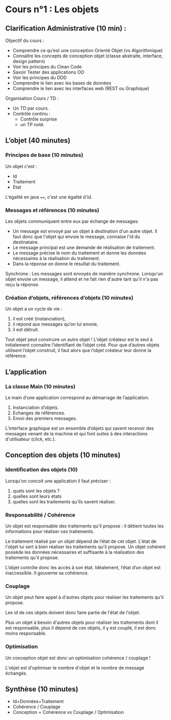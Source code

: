 # Cours n°1 : Les objets

## Clarification Administrative (10 min) :

Objectif du cours : 
* Comprendre ce qu’est une conception Orienté Objet (vs Algorithmique)
* Connaître les concepts de conception objet (classe abstraite, interface, design pattern)
* Voir les principes du Clean Code
* Savoir Tester des applications OO
* Voir les principes du DDD
* Comprendre le lien avec les bases de données
* Comprendre le lien avec les interfaces web (REST ou Graphique)

Organisation Cours / TD : 
* Un TD par cours.
* Contrôle continu : 
  * Contrôle surprise 
  * un TP noté.


## L’objet (40 minutes)

### Principes de base (10 minutes)

Un objet c'est :
* Id 
* Traitement 
* Etat

L'égalité en java `==`, c'est une égalité d'id.

### Messages et références (10 minutes)

Les objets communiquent entre eux par échange de messages:
* Un message est envoyé par un objet à destination d'un autre objet. Il faut donc que l'objet qui envoie le message, connaise l'id du destinataire.
* Le message principal est une demande de réalisation de traitement.
* Le message précise le nom du traitement et donne les données nécessaires à la réalisation du traitement.
* Dans la réponse on donne le résultat du traitement.

Synchrone : Les messages sont envoyés de manière synchrone. Lorsqu'un objet envoie un message, il attend et ne fait rien d'autre tant qu'il n'a pas reçu la réponse.

### Création d’objets, références d’objets (10 minutes)
Un objet a un cycle de vie : 
1. il est créé (instanciation), 
2. il répond aux messages qu’on lui envoie,
3. il est détruit. 

Tout objet peut construire un autre objet ! 
L’objet créateur est le seul à initialement connaitre l’identifiant de l’objet créé.
Pour que d’autres objets utilisent l’objet construit, il faut alors que l’objet créateur leur donne la référence.

## L’application

### La classe Main (10 minutes)
Le main d’une application correspond au démarrage de l’application.
1. Instanciation d’objets. 
2. Echanges de références. 
3. Envoi des premiers messages.

L’interface graphique est un ensemble d’objets qui savent recevoir des messages venant de la machine et qui font suites à des interactions d'utilisateur (click, etc.).

## Conception des objets (10 minutes)

### Identification des objets (10)
Lorsqu'on concoit une application il faut préciser :
1. quels sont les objets ?
2. quelles sont leurs états
3. quelles sont les traitements qu’ils savent réaliser.

### Responsabilité / Cohérence

Un objet est responsable des traitements qu'il propose : il détient toutes les informations pour réaliser ces traitements.

Le traitement réalisé par un objet dépend de l’état de cet objet.
L'état de l'objet lui sert à bien réaliser les traitements qu'il propose. 
Un objet cohérent possède les données nécessaires et suffisante à la réalisation des traitements qu'il propose.

L’objet contrôle donc les accès à son état. Idéalement, l’état d’un objet est inaccessible. Il gouverne sa cohérence.

### Couplage

Un objet peut faire appel à d'autres objets pour réaliser les traitements qu'il propose. 

Les id de ces objets doivent donc faire partie de l'état de l'objet.

Plus un objet à besoin d'autres objets pour réaliser les traitements dont il est responsable, plus il dépend de ces objets, il y est couplé, il est donc moins responsable.

### Optimisation

Un conception objet est donc un optimisation cohérence / couplage !

L'objet est d'optimiser le nombre d'objet et le nombre de message échangés.

## Synthèse (10 minutes)
* Id+Données+Traitement
* Cohérence / Couplage
* Conception = Cohérence vs Couplage / Optimisation